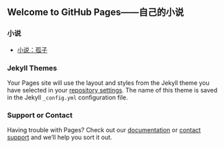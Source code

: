 ## Welcome to GitHub Pages——自己的小说

###  小说
* [小说：孤子](http://512song.github.io/guzi) 

### Jekyll Themes

Your Pages site will use the layout and styles from the Jekyll theme you have selected in your [repository settings](https://github.com/512song/512song.github.io/settings). The name of this theme is saved in the Jekyll `_config.yml` configuration file.

### Support or Contact

Having trouble with Pages? Check out our [documentation](https://docs.github.com/categories/github-pages-basics/) or [contact support](https://support.github.com/contact) and we’ll help you sort it out.
